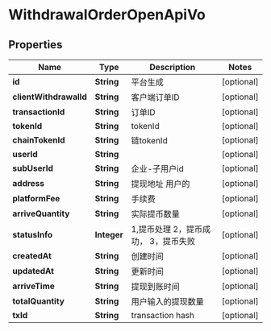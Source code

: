 

# WithdrawalOrderOpenApiVo

## Properties

Name | Type | Description | Notes
------------ | ------------- | ------------- | -------------
**id** | **String** | 平台生成 |  [optional]
**clientWithdrawalId** | **String** | 客户端订单ID |  [optional]
**transactionId** | **String** | 订单ID |  [optional]
**tokenId** | **String** | tokenId |  [optional]
**chainTokenId** | **String** | 链tokenId |  [optional]
**userId** | **String** |  |  [optional]
**subUserId** | **String** | 企业-子用户id |  [optional]
**address** | **String** | 提现地址 用户的 |  [optional]
**platformFee** | **String** | 手续费 |  [optional]
**arriveQuantity** | **String** | 实际提币数量 |  [optional]
**statusInfo** | **Integer** | 1,提币处理  2，提币成功， 3，提币失败 |  [optional]
**createdAt** | **String** | 创建时间 |  [optional]
**updatedAt** | **String** | 更新时间 |  [optional]
**arriveTime** | **String** | 提现到账时间 |  [optional]
**totalQuantity** | **String** | 用户输入的提现数量 |  [optional]
**txId** | **String** | transaction hash |  [optional]



